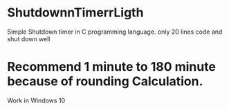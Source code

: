 # ShutdownnTimerrLigth
Simple Shutdown timer in C programming language.
only 20 lines code and shut down well
#  Recommend 1 minute to 180 minute because of rounding Calculation.
Work in Windows 10

